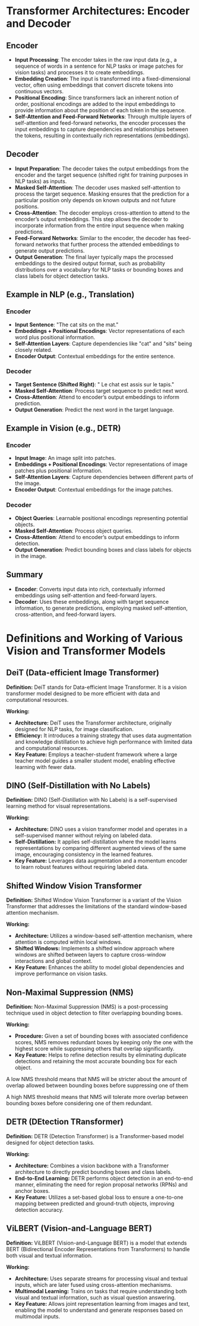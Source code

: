 # Transformer Architectures: Encoder and Decoder

## Encoder

- **Input Processing**: The encoder takes in the raw input data (e.g., a sequence of words in a sentence for NLP tasks or image patches for vision tasks) and processes it to create embeddings.
- **Embedding Creation**: The input is transformed into a fixed-dimensional vector, often using embeddings that convert discrete tokens into continuous vectors.
- **Positional Encoding**: Since transformers lack an inherent notion of order, positional encodings are added to the input embeddings to provide information about the position of each token in the sequence.
- **Self-Attention and Feed-Forward Networks**: Through multiple layers of self-attention and feed-forward networks, the encoder processes the input embeddings to capture dependencies and relationships between the tokens, resulting in contextually rich representations (embeddings).

## Decoder

- **Input Preparation**: The decoder takes the output embeddings from the encoder and the target sequence (shifted right for training purposes in NLP tasks) as inputs.
- **Masked Self-Attention**: The decoder uses masked self-attention to process the target sequence. Masking ensures that the prediction for a particular position only depends on known outputs and not future positions.
- **Cross-Attention**: The decoder employs cross-attention to attend to the encoder’s output embeddings. This step allows the decoder to incorporate information from the entire input sequence when making predictions.
- **Feed-Forward Networks**: Similar to the encoder, the decoder has feed-forward networks that further process the attended embeddings to generate output predictions.
- **Output Generation**: The final layer typically maps the processed embeddings to the desired output format, such as probability distributions over a vocabulary for NLP tasks or bounding boxes and class labels for object detection tasks.

## Example in NLP (e.g., Translation)

### Encoder

- **Input Sentence**: "The cat sits on the mat."
- **Embeddings + Positional Encodings**: Vector representations of each word plus positional information.
- **Self-Attention Layers**: Capture dependencies like "cat" and "sits" being closely related.
- **Encoder Output**: Contextual embeddings for the entire sentence.

### Decoder

- **Target Sentence (Shifted Right)**: "<start> Le chat est assis sur le tapis."
- **Masked Self-Attention**: Process target sequence to predict next word.
- **Cross-Attention**: Attend to encoder’s output embeddings to inform prediction.
- **Output Generation**: Predict the next word in the target language.

## Example in Vision (e.g., DETR)

### Encoder

- **Input Image**: An image split into patches.
- **Embeddings + Positional Encodings**: Vector representations of image patches plus positional information.
- **Self-Attention Layers**: Capture dependencies between different parts of the image.
- **Encoder Output**: Contextual embeddings for the image patches.

### Decoder

- **Object Queries**: Learnable positional encodings representing potential objects.
- **Masked Self-Attention**: Process object queries.
- **Cross-Attention**: Attend to encoder’s output embeddings to inform detection.
- **Output Generation**: Predict bounding boxes and class labels for objects in the image.

## Summary

- **Encoder**: Converts input data into rich, contextually informed embeddings using self-attention and feed-forward layers.
- **Decoder**: Uses these embeddings, along with target sequence information, to generate predictions, employing masked self-attention, cross-attention, and feed-forward layers.

# Definitions and Working of Various Vision and Transformer Models

## DeiT (Data-efficient Image Transformer)

**Definition:**
DeiT stands for Data-efficient Image Transformer. It is a vision transformer model designed to be more efficient with data and computational resources.

**Working:**
- **Architecture:** DeiT uses the Transformer architecture, originally designed for NLP tasks, for image classification.
- **Efficiency:** It introduces a training strategy that uses data augmentation and knowledge distillation to achieve high performance with limited data and computational resources.
- **Key Feature:** Employs a teacher-student framework where a large teacher model guides a smaller student model, enabling effective learning with fewer data.

## DINO (Self-Distillation with No Labels)

**Definition:**
DINO (Self-Distillation with No Labels) is a self-supervised learning method for visual representations.

**Working:**
- **Architecture:** DINO uses a vision transformer model and operates in a self-supervised manner without relying on labeled data.
- **Self-Distillation:** It applies self-distillation where the model learns representations by comparing different augmented views of the same image, encouraging consistency in the learned features.
- **Key Feature:** Leverages data augmentation and a momentum encoder to learn robust features without requiring labeled data.

## Shifted Window Vision Transformer

**Definition:**
Shifted Window Vision Transformer is a variant of the Vision Transformer that addresses the limitations of the standard window-based attention mechanism.

**Working:**
- **Architecture:** Utilizes a window-based self-attention mechanism, where attention is computed within local windows.
- **Shifted Windows:** Implements a shifted window approach where windows are shifted between layers to capture cross-window interactions and global context.
- **Key Feature:** Enhances the ability to model global dependencies and improve performance on vision tasks.

## Non-Maximal Suppression (NMS)

**Definition:**
Non-Maximal Suppression (NMS) is a post-processing technique used in object detection to filter overlapping bounding boxes.

**Working:**
- **Procedure:** Given a set of bounding boxes with associated confidence scores, NMS removes redundant boxes by keeping only the one with the highest score while suppressing others that overlap significantly.
- **Key Feature:** Helps to refine detection results by eliminating duplicate detections and retaining the most accurate bounding box for each object.

A low NMS threshold means that NMS will be stricter about the amount of overlap allowed between bounding boxes before suppressing one of them

A high NMS threshold means that NMS will tolerate more overlap between bounding boxes before considering one of them redundant.

## DETR (DEtection TRansformer)

**Definition:**
DETR (Detection Transformer) is a Transformer-based model designed for object detection tasks.

**Working:**
- **Architecture:** Combines a vision backbone with a Transformer architecture to directly predict bounding boxes and class labels.
- **End-to-End Learning:** DETR performs object detection in an end-to-end manner, eliminating the need for region proposal networks (RPNs) and anchor boxes.
- **Key Feature:** Utilizes a set-based global loss to ensure a one-to-one mapping between predicted and ground-truth objects, improving detection accuracy.

## ViLBERT (Vision-and-Language BERT)

**Definition:**
ViLBERT (Vision-and-Language BERT) is a model that extends BERT (Bidirectional Encoder Representations from Transformers) to handle both visual and textual information.


**Working:**
- **Architecture:** Uses separate streams for processing visual and textual inputs, which are later fused using cross-attention mechanisms.
- **Multimodal Learning:** Trains on tasks that require understanding both visual and textual information, such as visual question answering.
- **Key Feature:** Allows joint representation learning from images and text, enabling the model to understand and generate responses based on multimodal inputs.
